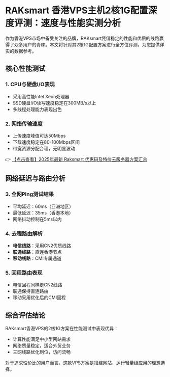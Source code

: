 # RAKsmart 香港VPS主机2核1G配置深度评测：速度与性能实测分析

作为香港VPS市场中备受关注的品牌，RAKsmart凭借稳定的性能和优质的线路赢得了众多用户的青睐。本文将针对其2核1G配置方案进行全方位评测，为您提供详实的数据参考。

## 核心性能测试

### 1. CPU与硬盘I/O表现
- 采用高性能Intel Xeon处理器
- SSD硬盘I/O读写速度稳定在300MB/s以上
- 多线程处理能力表现出色

### 2. 网络传输速度
- 上传速度峰值可达50Mbps
- 下载速度稳定在80-100Mbps区间
- 带宽资源分配合理，无明显波动

👉 [【点击查看】2025年最新 Raksmart 优惠码及特价云服务器方案汇总](https://bit.ly/raksmart)

## 网络延迟与路由分析

### 3. 全网Ping测试结果
- 平均延迟：60ms（亚洲地区）
- 最低延迟：35ms（香港本地）
- 网络抖动控制在5ms以内

### 4. 去程路由解析
- **电信线路**：采用CN2优质线路
- **联通线路**：直连香港节点
- **移动线路**：CMI专属通道

### 5. 回程路由表现
- 电信回程同样走CN2线路
- 联通保持直连路由
- 移动采用优化后的CMI回程

## 综合评估结论

RAKsmart香港VPS的2核1G方案在性能测试中表现优异：
- 计算性能满足中小型网站需求
- 网络质量稳定，适合外贸业务
- 三网线路优化到位，访问流畅

对于追求性价比的用户而言，这款VPS方案是搭建网站、运行轻量级应用的理想选择。